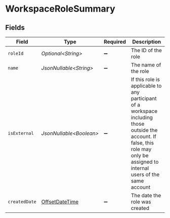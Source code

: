 # WorkspaceRoleSummary


## Fields

| Field                                                                                                                                                                            | Type                                                                                                                                                                             | Required                                                                                                                                                                         | Description                                                                                                                                                                      |
| -------------------------------------------------------------------------------------------------------------------------------------------------------------------------------- | -------------------------------------------------------------------------------------------------------------------------------------------------------------------------------- | -------------------------------------------------------------------------------------------------------------------------------------------------------------------------------- | -------------------------------------------------------------------------------------------------------------------------------------------------------------------------------- |
| `roleId`                                                                                                                                                                         | *Optional\<String>*                                                                                                                                                              | :heavy_minus_sign:                                                                                                                                                               | The ID of the role                                                                                                                                                               |
| `name`                                                                                                                                                                           | *JsonNullable\<String>*                                                                                                                                                          | :heavy_minus_sign:                                                                                                                                                               | The name of the role                                                                                                                                                             |
| `isExternal`                                                                                                                                                                     | *JsonNullable\<Boolean>*                                                                                                                                                         | :heavy_minus_sign:                                                                                                                                                               | If this role is applicable to any participant of a workspace including those outside the account. If false, this role may only be assigned to internal users of the same account |
| `createdDate`                                                                                                                                                                    | [OffsetDateTime](https://docs.oracle.com/javase/8/docs/api/java/time/OffsetDateTime.html)                                                                                        | :heavy_minus_sign:                                                                                                                                                               | The date the role was created                                                                                                                                                    |